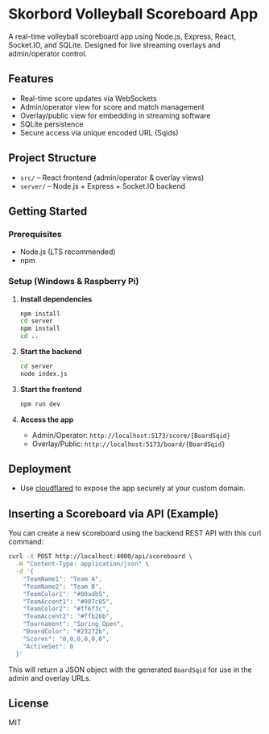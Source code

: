 # Skorbord Volleyball Scoreboard App

A real-time volleyball scoreboard app using Node.js, Express, React, Socket.IO, and SQLite. Designed for live streaming overlays and admin/operator control.

## Features

- Real-time score updates via WebSockets
- Admin/operator view for score and match management
- Overlay/public view for embedding in streaming software
- SQLite persistence
- Secure access via unique encoded URL (Sqids)

## Project Structure

- `src/` – React frontend (admin/operator & overlay views)
- `server/` – Node.js + Express + Socket.IO backend

## Getting Started

### Prerequisites

- Node.js (LTS recommended)
- npm

### Setup (Windows & Raspberry Pi)

1. **Install dependencies**

   ```sh
   npm install
   cd server
   npm install
   cd ..
   ```

2. **Start the backend**

   ```sh
   cd server
   node index.js
   ```

3. **Start the frontend**

   ```sh
   npm run dev
   ```

4. **Access the app**

   - Admin/Operator: `http://localhost:5173/score/{BoardSqid}`
   - Overlay/Public: `http://localhost:5173/board/{BoardSqid}`

## Deployment

- Use [cloudflared](https://developers.cloudflare.com/cloudflare-one/connections/connect-apps/) to expose the app securely at your custom domain.

## Inserting a Scoreboard via API (Example)

You can create a new scoreboard using the backend REST API with this curl command:

```sh
curl -X POST http://localhost:4000/api/scoreboard \
  -H "Content-Type: application/json" \
  -d '{
    "TeamName1": "Team A",
    "TeamName2": "Team B",
    "TeamColor1": "#00adb5",
    "TeamAccent1": "#007c85",
    "TeamColor2": "#ff6f3c",
    "TeamAccent2": "#ffb26b",
    "Tournament": "Spring Open",
    "BoardColor": "#23272b",
    "Scores": "0,0,0,0,0,0",
    "ActiveSet": 0
  }'
```

This will return a JSON object with the generated `BoardSqid` for use in the admin and overlay URLs.

## License

MIT
